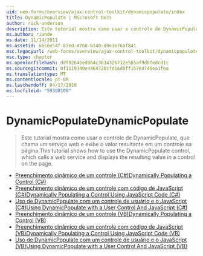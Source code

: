 ```yaml
---
uid: web-forms/overview/ajax-control-toolkit/dynamicpopulate/index
title: DynamicPopulate | Microsoft Docs
author: rick-anderson
description: Este tutorial mostra como usar o controle de DynamicPopulate, que chama um serviço web e exibe o valor resultante em um controle na página.
ms.author: riande
ms.date: 11/14/2011
ms.assetid: 68c6e54f-87ed-4768-b140-d0e3e76af841
msc.legacyurl: /web-forms/overview/ajax-control-toolkit/dynamicpopulate
msc.type: chapter
ms.openlocfilehash: ddf92645ed964c3634326712e565af9d6fedcd1c
ms.sourcegitcommit: 0f1119340e4464720cfd16d0ff15764746ea1fea
ms.translationtype: MT
ms.contentlocale: pt-BR
ms.lasthandoff: 04/17/2019
ms.locfileid: "59388108"
---
```

# <a name="dynamicpopulate"></a><span data-ttu-id="99579-103">DynamicPopulate</span><span class="sxs-lookup"><span data-stu-id="99579-103">DynamicPopulate</span></span>

> <span data-ttu-id="99579-104">Este tutorial mostra como usar o controle de DynamicPopulate, que chama um serviço web e exibe o valor resultante em um controle na página.</span><span class="sxs-lookup"><span data-stu-id="99579-104">This tutorial shows how to use the DynamicPopulate control, which calls a web service and displays the resulting value in a control on the page.</span></span>


- [<span data-ttu-id="99579-105">Preenchimento dinâmico de um controle (C#)</span><span class="sxs-lookup"><span data-stu-id="99579-105">Dynamically Populating a Control (C#)</span></span>](dynamically-populating-a-control-cs.md)
- [<span data-ttu-id="99579-106">Preenchimento dinâmico de um controle com código de JavaScript (C#)</span><span class="sxs-lookup"><span data-stu-id="99579-106">Dynamically Populating a Control Using JavaScript Code (C#)</span></span>](dynamically-populating-a-control-using-javascript-code-cs.md)
- [<span data-ttu-id="99579-107">Uso de DynamicPopulate com um controle de usuário e o JavaScript (C#)</span><span class="sxs-lookup"><span data-stu-id="99579-107">Using DynamicPopulate with a User Control And JavaScript (C#)</span></span>](using-dynamicpopulate-with-a-user-control-and-javascript-cs.md)
- [<span data-ttu-id="99579-108">Preenchimento dinâmico de um controle (VB)</span><span class="sxs-lookup"><span data-stu-id="99579-108">Dynamically Populating a Control (VB)</span></span>](dynamically-populating-a-control-vb.md)
- [<span data-ttu-id="99579-109">Preenchimento dinâmico de um controle com código de JavaScript (VB)</span><span class="sxs-lookup"><span data-stu-id="99579-109">Dynamically Populating a Control Using JavaScript Code (VB)</span></span>](dynamically-populating-a-control-using-javascript-code-vb.md)
- [<span data-ttu-id="99579-110">Uso de DynamicPopulate com um controle de usuário e o JavaScript (VB)</span><span class="sxs-lookup"><span data-stu-id="99579-110">Using DynamicPopulate with a User Control And JavaScript (VB)</span></span>](using-dynamicpopulate-with-a-user-control-and-javascript-vb.md)
